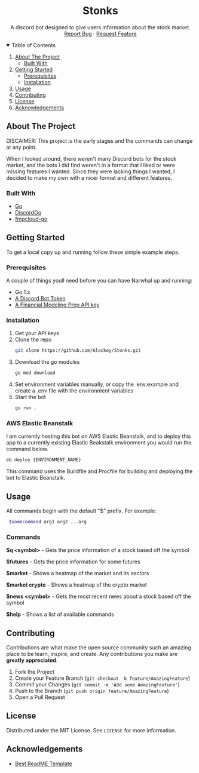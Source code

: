 <!-- PROJECT LOGO -->
<br />
<p align="center">
  <!--
  <a href="">
    <img src="images/logo.png" alt="Logo" width="80" height="80">
  </a>
  -->
  <h1 align="center">Stonks</h1>

  <p align="center">
    A discord bot designed to give users information about the stock market.
    <br />
    <a href="https://github.com/Alackey/Stonks/issues">Report Bug</a>
    ·
    <a href="https://github.com/Alackey/Stonks/issues">Request Feature</a>
  </p>
</p>



<!-- TABLE OF CONTENTS -->
<details open="open">
  <summary>Table of Contents</summary>
  <ol>
    <li>
      <a href="#about-the-project">About The Project</a>
      <ul>
        <li><a href="#built-with">Built With</a></li>
      </ul>
    </li>
    <li>
      <a href="#getting-started">Getting Started</a>
      <ul>
        <li><a href="#prerequisites">Prerequisites</a></li>
        <li><a href="#installation">Installation</a></li>
      </ul>
    </li>
    <li><a href="#usage">Usage</a></li>
    <li><a href="#contributing">Contributing</a></li>
    <li><a href="#license">License</a></li>
    <li><a href="#acknowledgements">Acknowledgements</a></li>
  </ol>
</details>



<!-- ABOUT THE PROJECT -->
## About The Project

DISCAIMER: This project is the early stages and the commands can change at any point.

When I looked around, there weren't many Discord bots for the stock market, and the bots I did find weren't in a format that I liked or were missing features I wanted. Since they were lacking things I wanted, I decided to make my own with a nicer format and different features.


### Built With

* [Go](https://golang.org/)
* [DiscordGo](https://github.com/bwmarrin/discordgo)
* [fmpcloud-go](github.com/spacecodewor/fmpcloud-go)


<!-- GETTING STARTED -->
## Getting Started

To get a local copy up and running follow these simple example steps.

### Prerequisites

A couple of things youll need before you can have Narwhal up and running:
* Go 1.x
* [A Discord Bot Token](https://discord.com/developers/applications)
* [A Financial Modeling Prep API key](https://financialmodelingprep.com/developer)

### Installation

1. Get your API keys
2. Clone the repo
   ```sh
   git clone https://github.com/Alackey/Stonks.git
   ```
3. Download the go modules
   ```sh
   go mod download
   ```
4. Set environment variables manually, or copy the .env.example and create a .env file with the environment variables
5. Start the bot
   ```sh
   go run .
   ```


### AWS Elastic Beanstalk
I am currently hosting this bot on AWS Elastic Beanstalk, and to deploy this app to a currently existing Elastic Beakstalk environment you would run the command below. 

```sh
eb deploy {ENVIRONMENT_NAME}
```

This command uses the Buildfile and Procfile for building and deploying the bot to Elastic Beanstalk.


<!-- USAGE EXAMPLES -->
## Usage
All commands begin with the default "$" prefix. For example: 

 ```sh
  $somecommand arg1 arg2 ...arg
  ```

### Commands

**$q \<symbol>** - Gets the price information of a stock based off the symbol

**$futures** - Gets the price information for some futures

**$market** - Shows a heatmap of the market and its sectors

**$market crypto** - Shows a heatmap of the crypto market

**$news \<symbol>** - Gets the most recent news about a stock based off the symbol

**$help** - Shows a list of available commands


<!-- CONTRIBUTING -->
## Contributing

Contributions are what make the open source community such an amazing place to be learn, inspire, and create. Any contributions you make are **greatly appreciated**. 

1. Fork the Project
2. Create your Feature Branch (`git checkout -b feature/AmazingFeature`)
3. Commit your Changes (`git commit -m 'Add some AmazingFeature'`)
4. Push to the Branch (`git push origin feature/AmazingFeature`)
5. Open a Pull Request



<!-- LICENSE -->
## License

Distributed under the MIT License. See `LICENSE` for more information.


<!-- ACKNOWLEDGEMENTS -->
## Acknowledgements
* [Best ReadME Template](https://github.com/othneildrew/Best-README-Template/blob/master/README.md)
